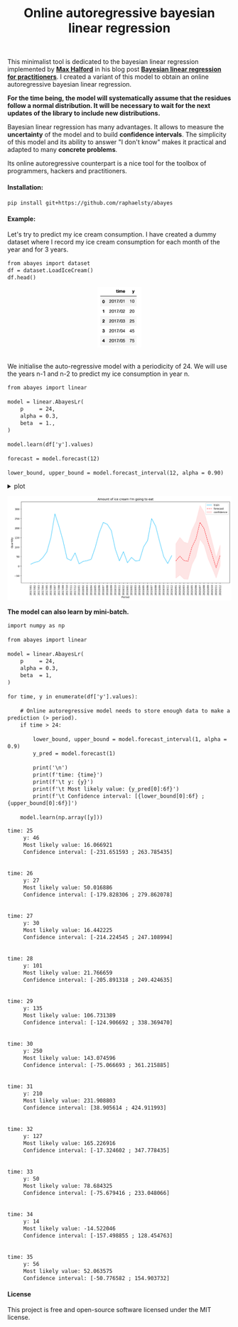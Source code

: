 <div align="center">
    <h1>Online autoregressive bayesian linear regression</h1>
</div>
</br>

This minimalist tool is dedicated to the bayesian linear regression implemented by **[Max Halford](https://github.com/MaxHalford)** in his blog post **[Bayesian linear regression for practitioners](https://maxhalford.github.io/blog/bayesian-linear-regression/)**. I created a variant of this model to obtain an online autoregressive bayesian linear regression.

**For the time being, the model will systematically assume that the residues follow a normal distribution. It will be necessary to wait for the next updates of the library to include new distributions.**

Bayesian linear regression has many advantages. It allows to measure the **uncertainty** of the model and to build **confidence intervals**. The simplicity of this model and its ability to answer "I don't know" makes it practical and adapted to many **concrete problems**.

Its online autoregressive counterpart is a nice tool for the toolbox of programmers, hackers and practitioners.

#### Installation:

```
pip install git+https://github.com/raphaelsty/abayes
```

#### Example:

Let's try to predict my ice cream consumption. I have created a dummy dataset where I record my ice cream consumption for each month of the year and for 3 years.

```python3
from abayes import dataset
df = dataset.LoadIceCream()
df.head()
```

<div align="center">

<img src="src/table.png" alt="drawing" width="100"/>

</div>
<br>

We initialise the auto-regressive model with a periodicity of 24. We will use the years n-1 and n-2 to predict my ice consumption in year n.

```python3
from abayes import linear

model = linear.AbayesLr(
    p     = 24,
    alpha = 0.3,
    beta  = 1.,
)

model.learn(df['y'].values)

forecast = model.forecast(12)

lower_bound, upper_bound = model.forecast_interval(12, alpha = 0.90)
```

<details><summary>plot</summary>

```python3
import matplotlib.pyplot as plt

%config InlineBackend.figure_format = 'retina'

range_train    = range(len(df['y']))
range_forecast = range(len(df['y']), len(df['y']) + len(forecast))

fig, ax = plt.subplots(figsize=(15, 6))

ax.plot(range_train, df['y'], color='deepskyblue', label ='train')

ax.plot(range_forecast, forecast, color='red', linestyle='--', label ='forecast')

ax.fill_between(
    x     = range_forecast,
    y1    = lower_bound,
    y2    = upper_bound,
    alpha = 0.1,
    color = 'red',
    label = 'confidence'
)

plt.xticks(
    range(len(df['y']) + len(forecast)), 
    df['time'].tolist() + [f"2020/{'%02d' % i}" for i in range(1, 13)], 
    rotation='vertical'
)

ax.set_title('Quantity of ice cream')

ax.set_xlabel('Period')

ax.set_ylabel('Quantity')

ax.legend()

plt.show()
```

</details>

![](src/chart.png)

**The model can also learn by mini-batch.**

```python3
import numpy as np

from abayes import linear

model = linear.AbayesLr(
    p     = 24,
    alpha = 0.3,
    beta  = 1,
)

for time, y in enumerate(df['y'].values):
    
    # Online autoregressive model needs to store enough data to make a prediction (> period).
    if time > 24:
        
        lower_bound, upper_bound = model.forecast_interval(1, alpha = 0.9)
        y_pred = model.forecast(1)
        
        print('\n')
        print(f'time: {time}')
        print(f'\t y: {y}')
        print(f'\t Most likely value: {y_pred[0]:6f}')
        print(f'\t Confidence interval: [{lower_bound[0]:6f} ; {upper_bound[0]:6f}]')
    
    model.learn(np.array([y]))
```

```
time: 25
	 y: 46
	 Most likely value: 16.066921
	 Confidence interval: [-231.651593 ; 263.785435]


time: 26
	 y: 27
	 Most likely value: 50.016886
	 Confidence interval: [-179.828306 ; 279.862078]


time: 27
	 y: 30
	 Most likely value: 16.442225
	 Confidence interval: [-214.224545 ; 247.108994]


time: 28
	 y: 101
	 Most likely value: 21.766659
	 Confidence interval: [-205.891318 ; 249.424635]


time: 29
	 y: 135
	 Most likely value: 106.731389
	 Confidence interval: [-124.906692 ; 338.369470]


time: 30
	 y: 250
	 Most likely value: 143.074596
	 Confidence interval: [-75.066693 ; 361.215885]


time: 31
	 y: 210
	 Most likely value: 231.908803
	 Confidence interval: [38.905614 ; 424.911993]


time: 32
	 y: 127
	 Most likely value: 165.226916
	 Confidence interval: [-17.324602 ; 347.778435]


time: 33
	 y: 50
	 Most likely value: 78.684325
	 Confidence interval: [-75.679416 ; 233.048066]


time: 34
	 y: 14
	 Most likely value: -14.522046
	 Confidence interval: [-157.498855 ; 128.454763]


time: 35
	 y: 56
	 Most likely value: 52.063575
	 Confidence interval: [-50.776582 ; 154.903732]
```

#### License

This project is free and open-source software licensed under the MIT license.

